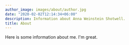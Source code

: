 ```yaml
---
author_image: images/about/author.jpg
date: "2020-02-02T12:14:34+06:00"
description: Information about Anna Weinstein Shotwell.
title: About
---
```


Here is some information about me. I'm great. 
